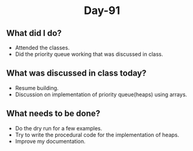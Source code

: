  <h1 align="center"> Day-91 </h1> 
 
 ## What did I do?
  - Attended the classes.
  - Did the priority queue working that was discussed in class.
 
 ## What was discussed in class today?
  - Resume building.
  - Discussion on implementation of priority queue(heaps) using arrays.

## What needs to be done?
 - Do the dry run for a few examples.
 - Try to write the procedural code for the implementation of heaps.
 - Improve my documentation.
